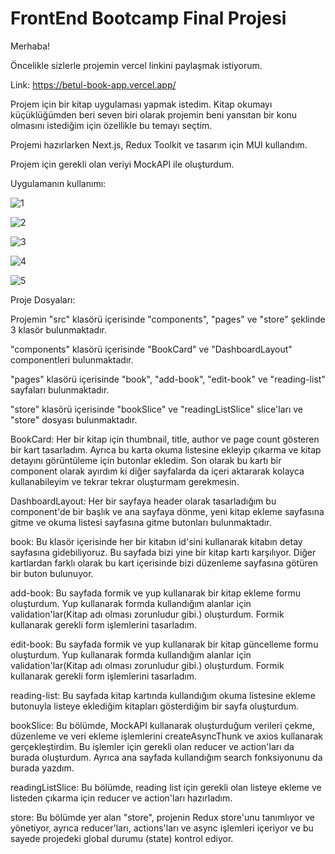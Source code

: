 # FrontEnd Bootcamp Final Projesi

Merhaba!

Öncelikle sizlerle projemin vercel linkini paylaşmak istiyorum.

Link: https://betul-book-app.vercel.app/

Projem için bir kitap uygulaması yapmak istedim. Kitap okumayı küçüklüğümden beri seven biri olarak projemin beni yansıtan bir konu olmasını istediğim için özellikle bu temayı seçtim.

Projemi hazırlarken Next.js, Redux Toolkit ve tasarım için MUI kullandım.

Projem için gerekli olan veriyi MockAPI ile oluşturdum.


Uygulamanın kullanımı:

![1](https://github.com/betulyurtman/Front_End-Bootcamp-Final-Project/assets/96620871/08a89910-e945-42ed-a2c9-33d416fc9056)

![2](https://github.com/betulyurtman/Front_End-Bootcamp-Final-Project/assets/96620871/33f85e06-1801-4c5d-a812-47669dc40da3)

![3](https://github.com/betulyurtman/Front_End-Bootcamp-Final-Project/assets/96620871/07e8f96d-f142-4266-8bd3-3c1ca5fe5a81)

![4](https://github.com/betulyurtman/Front_End-Bootcamp-Final-Project/assets/96620871/580305b6-0d38-4933-b7d1-915809088387)

![5](https://github.com/betulyurtman/Front_End-Bootcamp-Final-Project/assets/96620871/fbfceae7-588c-4c81-a8af-ab461cdc6898)


Proje Dosyaları:

Projemin "src" klasörü içerisinde "components", "pages" ve "store" şeklinde 3 klasör bulunmaktadır. 

"components" klasörü içerisinde "BookCard" ve "DashboardLayout" componentleri bulunmaktadır.

"pages" klasörü içerisinde "book", "add-book", "edit-book" ve "reading-list" sayfaları bulunmaktadır.

"store" klasörü içerisinde "bookSlice" ve "readingListSlice" slice'ları ve "store" dosyası bulunmaktadır.


BookCard: Her bir kitap için thumbnail, title, author ve page count gösteren bir kart tasarladım. Ayrıca bu karta okuma listesine ekleyip çıkarma ve kitap detayını görüntüleme için butonlar ekledim. Son olarak bu kartı bir component olarak ayırdım ki diğer sayfalarda da içeri aktararak kolayca kullanabileyim ve tekrar tekrar oluşturmam gerekmesin.

DashboardLayout: Her bir sayfaya header olarak tasarladığım bu component'de bir başlık ve ana sayfaya dönme, yeni kitap ekleme sayfasına gitme ve okuma listesi sayfasına gitme butonları bulunmaktadır. 


book: Bu klasör içerisinde her bir kitabın id'sini kullanarak kitabın detay sayfasına gidebiliyoruz. Bu sayfada bizi yine bir kitap kartı karşılıyor. Diğer kartlardan farklı olarak bu kart içerisinde bizi düzenleme sayfasına götüren bir buton bulunuyor.

add-book: Bu sayfada formik ve yup kullanarak bir kitap ekleme formu oluşturdum. Yup kullanarak formda kullandığım alanlar için validation'lar(Kitap adı olması zorunludur gibi.) oluşturdum. Formik kullanarak gerekli form işlemlerini tasarladım.

edit-book: Bu sayfada formik ve yup kullanarak bir kitap güncelleme formu oluşturdum. Yup kullanarak formda kullandığım alanlar için validation'lar(Kitap adı olması zorunludur gibi.) oluşturdum. Formik kullanarak gerekli form işlemlerini tasarladım.

reading-list: Bu sayfada kitap kartında kullandığım okuma listesine ekleme butonuyla listeye eklediğim kitapları gösterdiğim bir sayfa oluşturdum.


bookSlice: Bu bölümde, MockAPI kullanarak oluşturduğum verileri çekme, düzenleme ve veri ekleme işlemlerini createAsyncThunk ve axios kullanarak gerçekleştirdim. Bu işlemler için gerekli olan reducer ve action'ları da burada oluşturdum. Ayrıca ana sayfada kullandığım search fonksiyonunu da burada yazdım.

readingListSlice: Bu bölümde, reading list için gerekli olan listeye ekleme ve listeden çıkarma için reducer ve action'ları hazırladım.

store: Bu bölümde yer alan "store", projenin Redux store'unu tanımlıyor ve yönetiyor, ayrıca reducer'ları, actions'ları ve async işlemleri içeriyor ve bu sayede projedeki global durumu (state) kontrol ediyor.


